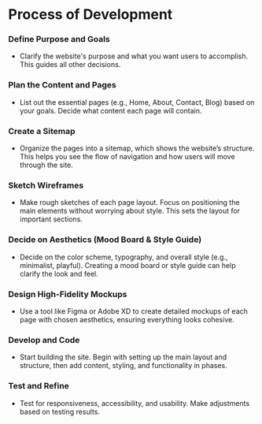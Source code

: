 # Process of Development

### Define Purpose and Goals

- Clarify the website's purpose and what you want users to accomplish. This guides all other decisions.

### Plan the Content and Pages

- List out the essential pages (e.g., Home, About, Contact, Blog) based on your goals. Decide what content each page will contain.

### Create a Sitemap

- Organize the pages into a sitemap, which shows the website’s structure. This helps you see the flow of navigation and how users will move through the site.

### Sketch Wireframes

- Make rough sketches of each page layout. Focus on positioning the main elements without worrying about style. This sets the layout for important sections.

### Decide on Aesthetics (Mood Board & Style Guide)

- Decide on the color scheme, typography, and overall style (e.g., minimalist, playful). Creating a mood board or style guide can help clarify the look and feel.

### Design High-Fidelity Mockups

- Use a tool like Figma or Adobe XD to create detailed mockups of each page with chosen aesthetics, ensuring everything looks cohesive.

### Develop and Code

- Start building the site. Begin with setting up the main layout and structure, then add content, styling, and functionality in phases.

### Test and Refine

- Test for responsiveness, accessibility, and usability. Make adjustments based on testing results.